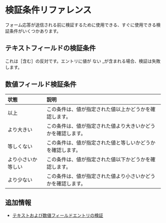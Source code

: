 # 検証条件リファレンス

フォーム応答が送信される前に検証するために使用できる、すぐに使用できる検証条件がいくつかあります。

<a name="テキストフィールドの検証条件" />

## テキストフィールドの検証条件

これは［含む］の反対です。エントリに値が</em> ない _が含まれる場合、検証は失敗します。</td> </tr> 

</tbody> </table> 



<a name="数値フィールド検証条件" />

## 数値フィールド検証条件

| 状態        | 説明                             |
| :--- | :--- |
| 以上        | この条件は、値が指定された値以上かどうかを確認します。    |
| より大きい     | この条件は、値が指定された値より大きいかどうかを確認します。 |
| 等しくない     | この条件は、値が指定された値と等しいかどうかを確認します。  |
| より小さいか等しい | この条件は、値が指定された値以下かどうかを確認します。    |
| より少ない     | この条件は、値が指定された値より小さいかどうかを確認します。 |




<a name="追加情報" />

## 追加情報

* [テキストおよび数値フィールドエントリの検証](./validating-text-and-numeric-field-entries.md)
